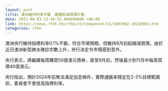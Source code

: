 ```yaml
---
layout: post
title: 澳洲維持利率不變　繼續削減買債計劃
date: 2021-08-03 13:49:53.000000000 +08:00
link: https://news.rthk.hk/rthk/ch/component/k2/1603982-20210803.htm
categories: rthk
---
```


澳洲央行維持指標利率0.1%不變，符合市場預期，但維持9月初起縮減買債。由於近日澳洲新型肺炎確診宗數上升，央行決定令市場感到意外。

央行表示，將繼續每周購買50億澳元債券，直至9月初，然後最少到11月中每周買債40億澳元。

央行指出，預計2024年前無法滿足加息條件，實際通脹率穩定在2-3%目標範圍前，委員會不會提高指標利率。

